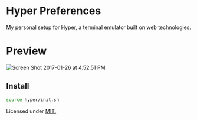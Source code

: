 # Hyper Preferences

My personal setup for [Hyper,](https://hyper.is) a terminal emulator built on web technologies.

# Preview

![Screen Shot 2017-01-26 at 4.52.51 PM](https://cloud.githubusercontent.com/assets/9056756/22361110/a14a38b8-e424-11e6-9bf8-3f576fc932d4.png)

## Install

```sh
source hyper/init.sh
```

Licensed under [MIT.](LICENSE.md)

